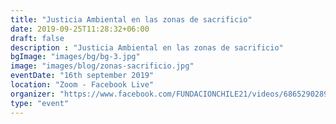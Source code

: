 ```yaml
---
title: "Justicia Ambiental en las zonas de sacrificio"
date: 2019-09-25T11:28:32+06:00
draft: false
description : "Justicia Ambiental en las zonas de sacrificio"
bgImage: "images/bg/bg-3.jpg"
image: "images/blog/zonas-sacrificio.jpg"
eventDate: "16th september 2019"
location: "Zoom - Facebook Live"
organizer: "https://www.facebook.com/FUNDACIONCHILE21/videos/686529028928771"
type: "event"
---
```


